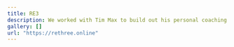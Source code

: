 ```yaml
---
title: RE3
description: We worked with Tim Max to build out his personal coaching website which showcases his life story that took him from the streets and into professional coaching. Here's a quick bio of Tim - "Tim grew up surrounded by street gangs, involved in crime throughout his teenage years. Addiction to drugs and alcohol took hold, leading to a life without structure—just moving through each day on autopilot. Stuck in jobs that didn’t feel right but seemed like the only option, the idea of anything beyond a 9-to-5 cycle felt out of reach."
gallery: []
url: "https://rethree.online"
---
```

